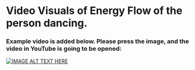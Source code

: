 # Video Visuals of Energy Flow of the person dancing.

### Example video is added below. Please press the image, and the video in YouTube is going to be opened:

[![IMAGE ALT TEXT HERE](https://img.youtube.com/vi/EjVb_VMo0ns/0.jpg)](https://www.youtube.com/watch?v=EjVb_VMo0ns)
